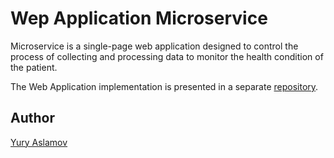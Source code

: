# Wep Application Microservice

Microservice is a single-page web application designed to control the process of collecting and processing data to monitor the health condition of the patient.

The Web Application implementation is presented in a separate [repository](https://github.com/aslamovyura/iCare-single-page-app).

## Author

[Yury Aslamov](https://aslamovyura.github.io/)